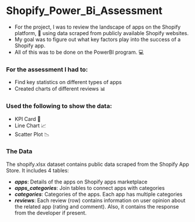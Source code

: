 # Shopify_Power_Bi_Assessment

- For the project, I was to review the landscape of apps on the Shopify platform, :iphone: using data scraped from publicly available Shopify websites. 
- My goal was to figure out what key factors play into the success of a Shopify app. 
- All of this was to be done on the PowerBI program. :computer:

### For the assessment I had to:

- Find key statistics on different types of apps 
- Created charts of different reviews :bar_chart:

### Used the following to show the data:

- KPI Card :card_index:
- Line Chart :chart_with_upwards_trend:
- Scatter Plot :chart_with_downwards_trend:

### The Data
The shopify.xlsx dataset contains public data scraped from the Shopify App Store. It includes 4 tables:

- ___apps___: Details of the apps on Shopify apps marketplace
- ___apps_categories___: Join tables to connect apps with categories
- ___categories___: Categories of the apps. Each app has multiple categories
- ___reviews___: Each review (row) contains information on user opinion about the related app (rating and comment). Also, it contains the response from the developer if present.
